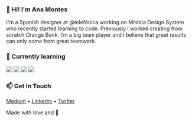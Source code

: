 ### 👋 Hi! I'm Ana Montes

I'm a Spanish designer at @telefónica working on Mística Design System who recently started learning to code. Previously I worked creating from scratch Orange Bank. I’m a big team player and I believe that great results can only come from great teamwork.

### 🔧 Currently learning

<img src="https://img.shields.io/badge/javascript%20-%23323330.svg?&style=for-the-badge&logo=javascript&logoColor=%23F7DF1E">   <img src="https://img.shields.io/badge/html5%20-%23E34F26.svg?&style=for-the-badge&logo=html5&logoColor=white">   <img src="https://img.shields.io/badge/css3%20-%231572B6.svg?&style=for-the-badge&logo=css3&logoColor=white"> <img src="=https://img.shields.io/badge/-GitHub-181717?style=flat-square&logo=github">


### 📫 Get In Touch
  <p align="left">
    <a target="_blank" href="https://ana-montes11.medium.com/">Medium</a> •
    <a target="_blank" href="https://www.linkedin.com/in/analopezmontes/">Linkedin</a> •
    <a target="_blank" href="https://twitter.com/anusk11">Twitter</a>
  </p>


  Made with love and 🍕
